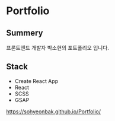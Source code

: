 # Portfolio

## Summery

프론트엔드 개발자 박소현의 포트폴리오 입니다.

## Stack

- Create React App
- React
- SCSS
- GSAP

<https://sohyeonbak.github.io/Portfolio/>
